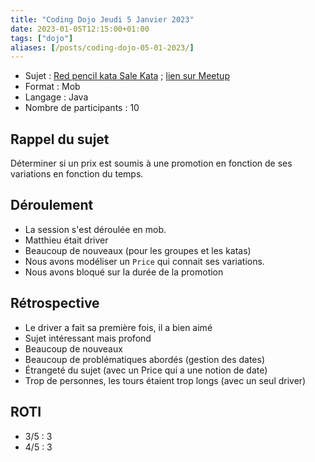 ```yaml
---
title: "Coding Dojo Jeudi 5 Janvier 2023"
date: 2023-01-05T12:15:00+01:00
tags: ["dojo"]
aliases: [/posts/coding-dojo-05-01-2023/]
---
```


- Sujet : [Red pencil kata Sale Kata](https://github.com/ardalis/kata-catalog/blob/main/katas/Red%20Pencil%20Sale.md) ; [lien sur Meetup](https://www.meetup.com/fr-FR/software-craftsmanship-lyon/events/290654463/)
- Format : Mob
- Langage : Java
- Nombre de participants : 10

## Rappel du sujet

Déterminer si un prix est soumis à une promotion en fonction de ses variations en fonction du temps.

## Déroulement

* La session s'est déroulée en mob.
* Matthieu était driver
* Beaucoup de nouveaux (pour les groupes et les katas)
* Nous avons modéliser un `Price` qui connait ses variations.
* Nous avons bloqué sur la durée de la promotion

## Rétrospective

* Le driver a fait sa première fois, il a bien aimé
* Sujet intéressant mais profond
* Beaucoup de nouveaux
* Beaucoup de problématiques abordés (gestion des dates)
* Étrangeté du sujet (avec un Price qui a une notion de date)
* Trop de personnes, les tours étaient trop longs (avec un seul driver)

## ROTI

- 3/5 : 3
- 4/5 : 3
